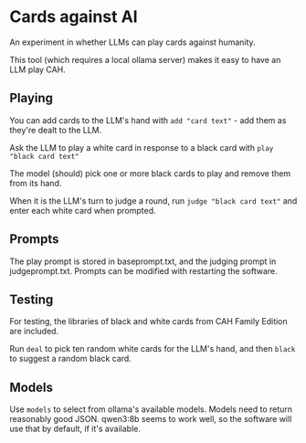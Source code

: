 Cards against AI
================

An experiment in whether LLMs can play cards against humanity.

This tool (which requires a local ollama server) makes it easy to have an LLM play CAH.

Playing
-------

You can add cards to the LLM's hand with `add "card text"` - add them as they're dealt to the LLM.

Ask the LLM to play a white card in response to a black card with `play "black card text"`

The model (should) pick one or more black cards to play and remove them from its hand.

When it is the LLM's turn to judge a round, run `judge "black card text"` and enter each white card when prompted.


Prompts
-------

The play prompt is stored in baseprompt.txt, and the judging prompt in judgeprompt.txt. Prompts can be modified with restarting the software.


Testing
-------

For testing, the libraries of black and white cards from CAH Family Edition are included.

Run `deal` to pick ten random white cards for the LLM's hand, and then `black` to suggest a random black card.


Models
------

Use `models` to select from ollama's available models. Models need to return reasonably good JSON. qwen3:8b seems to work well, so the software will use
that by default, if it's available.

